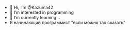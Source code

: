 - 👋 Hi, I’m @Kazuma42
- 👀 I’m interested in  programming
- 🌱 I’m currently learning ..
- Я начинающий программист "если можно так сказать"
